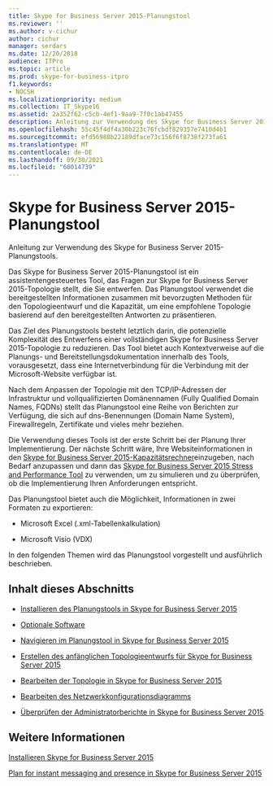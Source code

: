 ```yaml
---
title: Skype for Business Server 2015-Planungstool
ms.reviewer: ''
ms.author: v-cichur
author: cichur
manager: serdars
ms.date: 12/20/2018
audience: ITPro
ms.topic: article
ms.prod: skype-for-business-itpro
f1.keywords:
- NOCSH
ms.localizationpriority: medium
ms.collection: IT_Skype16
ms.assetid: 2a352f62-c5cb-4ef1-9aa9-7f0c1ab47455
description: Anleitung zur Verwendung des Skype for Business Server 2015-Planungstools.
ms.openlocfilehash: 55c45f4df4a30b223c76fcbdf829357e7410d4b1
ms.sourcegitcommit: efd56988b22189dface73c156f6f8738f273fa61
ms.translationtype: MT
ms.contentlocale: de-DE
ms.lasthandoff: 09/30/2021
ms.locfileid: "60014739"
---
```

# <a name="skype-for-business-server-2015-planning-tool"></a>Skype for Business Server 2015-Planungstool
 
Anleitung zur Verwendung des Skype for Business Server 2015-Planungstools.
  
Das Skype for Business Server 2015-Planungstool ist ein assistentengesteuertes Tool, das Fragen zur Skype for Business Server 2015-Topologie stellt, die Sie entwerfen. Das Planungstool verwendet die bereitgestellten Informationen zusammen mit bevorzugten Methoden für den Topologieentwurf und die Kapazität, um eine empfohlene Topologie basierend auf den bereitgestellten Antworten zu präsentieren.
  
Das Ziel des Planungstools besteht letztlich darin, die potenzielle Komplexität des Entwerfens einer vollständigen Skype for Business Server 2015-Topologie zu reduzieren. Das Tool bietet auch Kontextverweise auf die Planungs- und Bereitstellungsdokumentation innerhalb des Tools, vorausgesetzt, dass eine Internetverbindung für die Verbindung mit der Microsoft-Website verfügbar ist.
  
Nach dem Anpassen der Topologie mit den TCP/IP-Adressen der Infrastruktur und vollqualifizierten Domänennamen (Fully Qualified Domain Names, FQDNs) stellt das Planungstool eine Reihe von Berichten zur Verfügung, die sich auf dns-Benennungen (Domain Name System), Firewallregeln, Zertifikate und vieles mehr beziehen. 
  
Die Verwendung dieses Tools ist der erste Schritt bei der Planung Ihrer Implementierung. Der nächste Schritt wäre, Ihre Websiteinformationen in den [Skype for Business Server 2015-Kapazitätsrechner](https://www.microsoft.com/download/details.aspx?id=51196)einzugeben, nach Bedarf anzupassen und dann das [Skype for Business Server 2015 Stress and Performance Tool](https://www.microsoft.com/download/details.aspx?id=50367) zu verwenden, um zu simulieren und zu überprüfen, ob die Implementierung Ihren Anforderungen entspricht.
  
Das Planungstool bietet auch die Möglichkeit, Informationen in zwei Formaten zu exportieren:
  
- Microsoft Excel (.xml-Tabellenkalkulation)
    
- Microsoft Visio (VDX)
    
In den folgenden Themen wird das Planungstool vorgestellt und ausführlich beschrieben.
  
## <a name="in-this-section"></a>Inhalt dieses Abschnitts

- [Installieren des Planungstools in Skype for Business Server 2015](install.md)
    
- [Optionale Software](install.md#Optional_Software)
    
- [Navigieren im Planungstool in Skype for Business Server 2015](navigate.md)
    
- [Erstellen des anfänglichen Topologieentwurfs für Skype for Business Server 2015](create-the-initial-design.md)
    
- [Bearbeiten der Topologie in Skype for Business Server 2015](edit-the-topology.md)
    
- [Bearbeiten des Netzwerkkonfigurationsdiagramms](edit-the-topology.md#Edit_Network_diagram)
    
- [Überprüfen der Administratorberichte in Skype for Business Server 2015](review-the-administrator-reports.md)
    
## <a name="see-also"></a>Weitere Informationen

[Installieren Skype for Business Server 2015](../../deploy/install/install.md)
  
[Plan for instant messaging and presence in Skype for Business Server 2015](../../plan-your-deployment/instant-messaging-and-presence.md)
